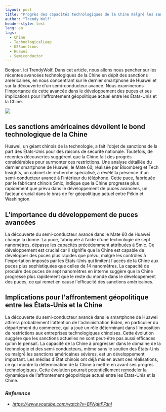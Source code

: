 ```yaml
---
layout: post
title: "Progrès des capacités technologiques de la Chine malgré les sanctions américaines, le dernier smartphone de Huawei et les semi-conducteurs avancés"
author: "Trendy Wolf"
header-style: text
lang: en
tags:
  - Chine
  - TechnologicalLeap
  - USSanctions
  - Huawei
  - Semiconductor
---
```


Bonjour. Ici TrendyWolf. Dans cet article, nous allons nous pencher sur les récentes avancées technologiques de la Chine en dépit des sanctions américaines, en nous concentrant sur le dernier smartphone de Huawei et sur la découverte d'un semi-conducteur avancé. Nous examinerons l'importance de cette avancée dans le développement des puces et ses implications pour l'affrontement géopolitique actuel entre les États-Unis et la Chine.

<img
    src="https://i.ytimg.com/vi/BFNqltF7dnI/hqdefault.jpg"
/>


## Les sanctions américaines dévoilent le bond technologique de la Chine
Huawei, un géant chinois de la technologie, a fait l'objet de sanctions de la part des États-Unis pour des raisons de sécurité nationale. Toutefois, de récentes découvertes suggèrent que la Chine fait des progrès considérables pour surmonter ces restrictions. Une analyse détaillée du dernier smartphone de Huawei, le Mate 60, réalisée par Bloomberg et Tech Insights, un cabinet de recherche spécialisé, a révélé la présence d'un semi-conducteur avancé à l'intérieur du téléphone. Cette puce, fabriquée par le fabricant chinois Smic, indique que la Chine progresse plus rapidement que prévu dans le développement de puces avancées, un facteur crucial dans le bras de fer géopolitique actuel entre Pékin et Washington.

## L'importance du développement de puces avancées
La découverte du semi-conducteur avancé dans le Mate 60 de Huawei change la donne. La puce, fabriquée à l'aide d'une technologie de sept nanomètres, dépasse les capacités précédemment attribuées à Smic. Ce développement est crucial car il signifie que la Chine est capable de développer des puces plus rapides que prévu, malgré les contrôles à l'exportation imposés par les États-Unis qui limitent l'accès de la Chine aux puces plus sophistiquées que celles de 14 nanomètres. La capacité de produire des puces de sept nanomètres en interne suggère que la Chine progresse plus rapidement que le reste du monde dans le développement des puces, ce qui remet en cause l'efficacité des sanctions américaines.

## Implications pour l'affrontement géopolitique entre les États-Unis et la Chine
La découverte du semi-conducteur avancé dans le smartphone de Huawei attirera probablement l'attention de l'administration Biden, en particulier du département du commerce, qui a joué un rôle déterminant dans l'imposition de restrictions aux entreprises technologiques chinoises. Cette évolution suggère que les sanctions actuelles ne sont peut-être pas aussi efficaces qu'on le pensait. La capacité de la Chine à progresser dans le domaine de la technologie et des semi-conducteurs, même sans le soutien des États-Unis ou malgré les sanctions américaines sévères, est un développement important. Les médias d'État chinois ont déjà mis en avant ces réalisations, ce qui montre la détermination de la Chine à mettre en avant ses progrès technologiques. Cette évolution pourrait potentiellement remodeler la dynamique de l'affrontement géopolitique actuel entre les États-Unis et la Chine.


### _Reference_
- _https://www.youtube.com/watch?v=BFNqltF7dnI_

